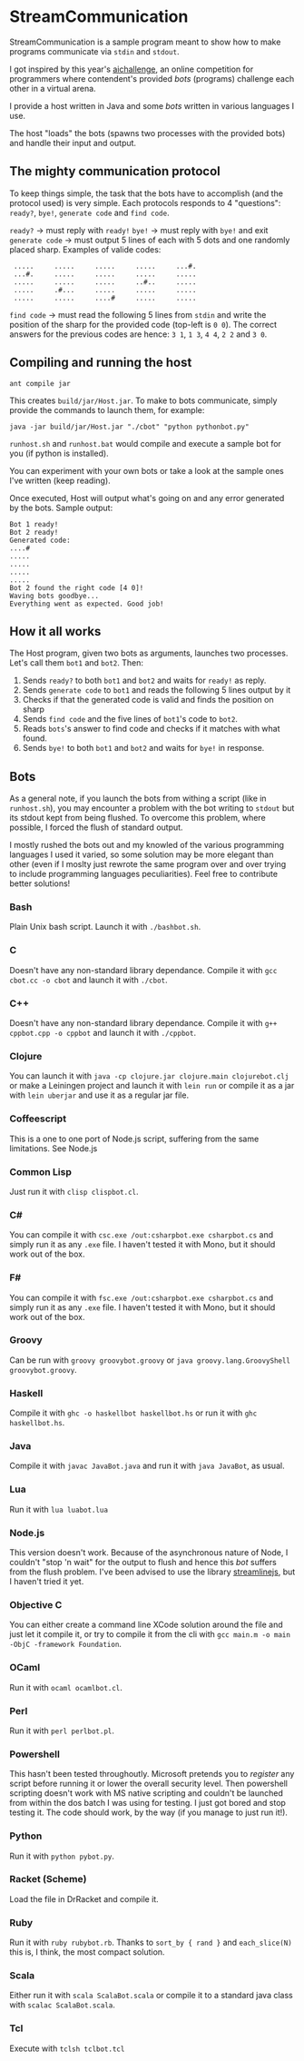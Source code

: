 # StreamCommunication

StreamCommunication is a sample program meant to show how to make programs communicate via `stdin` and `stdout`.

I got inspired by this year's [aichallenge](http://aichallenge.org/), an online competition for programmers where contendent's provided _bots_ (programs) challenge each other in a virtual arena. 

I provide a host written in Java and some _bots_ written in various languages I use.

The host "loads" the bots (spawns two processes with the provided bots) and handle their input and output.

## The mighty communication protocol

To keep things simple, the task that the bots have to accomplish (and the protocol used) is very simple. Each protocols responds to 4 "questions": `ready?`, `bye!`, `generate code` and `find code`.

`ready?` -> must reply with `ready!`
`bye!` -> must reply with `bye!` and exit
`generate code` -> must output 5 lines of each with 5 dots and one randomly placed sharp. Examples of valide codes:

     .....     .....     .....     .....     ...#.
     ...#.     .....     .....     .....     .....
     .....     .....     .....     ..#..     .....
     .....     .#...     .....     .....     .....
     .....     .....     ....#     .....     .....

`find code` -> must read the following 5 lines from `stdin` and write the position of the sharp for the provided code (top-left is `0 0`). The correct answers for the previous codes are hence: `3 1`, `1 3`, `4 4`, `2 2` and `3 0`.

## Compiling and running the host

    ant compile jar
    
This creates `build/jar/Host.jar`. To make to bots communicate, simply provide the commands to launch them, for example:

    java -jar build/jar/Host.jar "./cbot" "python pythonbot.py"

`runhost.sh` and `runhost.bat` would compile and execute a sample bot for you (if python is installed).
    
You can experiment with your own bots or take a look at the sample ones I've written (keep reading).

Once executed, Host will output what's going on and any error generated by the bots. Sample output:
    
    Bot 1 ready!
    Bot 2 ready!
    Generated code:
    ....#
    .....
    .....
    .....
    .....
    Bot 2 found the right code [4 0]!
    Waving bots goodbye...
    Everything went as expected. Good job!

## How it all works

The Host program, given two bots as arguments, launches two processes. Let's call them `bot1` and `bot2`. Then:
1. Sends `ready?` to both `bot1` and `bot2` and waits for `ready!` as reply.
2. Sends `generate code` to `bot1` and reads the following 5 lines output by it
3. Checks if that the generated code is valid and finds the position on sharp
4. Sends `find code` and the five lines of `bot1`'s code to `bot2`.
5. Reads `bots`'s answer to find code and checks if it matches with what found.
6. Sends `bye!` to both `bot1` and `bot2` and waits for `bye!` in response.
        
## Bots

As a general note, if you launch the bots from withing a script (like in `runhost.sh`), you may encounter a problem with the bot writing to `stdout` but its stdout kept from being flushed. To overcome this problem, where possible, I forced the flush of standard output.

I mostly rushed the bots out and my knowled of the various programming languages I used it varied, so some solution may be more elegant than other (even if I moslty just rewrote the same program over and over trying to include programming languages peculiarities). Feel free to contribute better solutions!

### Bash

Plain Unix bash script. Launch it with `./bashbot.sh`.

### C

Doesn't have any non-standard library dependance. Compile it with `gcc cbot.cc -o cbot` and launch it with `./cbot`.

### C++

Doesn't have any non-standard library dependance. Compile it with `g++ cppbot.cpp -o cppbot` and launch it with `./cppbot`.

### Clojure

You can launch it with `java -cp clojure.jar clojure.main clojurebot.clj` or make a Leiningen project and launch it 
with `lein run` or compile it as a jar with `lein uberjar` and use it as a regular jar file.

### Coffeescript

This is a one to one port of Node.js script, suffering from the same limitations. See Node.js

### Common Lisp

Just run it with `clisp clispbot.cl`.

### C#

You can compile it with `csc.exe /out:csharpbot.exe csharpbot.cs` and simply run it as any `.exe` file. I haven't tested it with Mono, but it should work out of the box.

### F#

You can compile it with `fsc.exe /out:csharpbot.exe csharpbot.cs` and simply run it as any `.exe` file. I haven't tested it with Mono, but it should work out of the box.

### Groovy

Can be run with `groovy groovybot.groovy` or `java groovy.lang.GroovyShell groovybot.groovy`.

### Haskell

Compile it with `ghc -o haskellbot haskellbot.hs` or run it with `ghc haskellbot.hs`.

### Java

Compile it with `javac JavaBot.java` and run it with `java JavaBot`, as usual.

### Lua

Run it with `lua luabot.lua`

### Node.js

This version doesn't work. Because of the asynchronous nature of Node, I couldn't "stop 'n wait" for the output to flush and hence this _bot_ suffers from the flush problem. I've been advised to use the library [streamlinejs](https://github.com/Sage/streamlinejs), but I haven't tried it yet.

### Objective C

You can either create a command line XCode solution around the file and just let it compile it, or try to compile it from the cli with `gcc main.m -o main -ObjC -framework Foundation`.

### OCaml

Run it with `ocaml ocamlbot.cl`.

### Perl

Run it with `perl perlbot.pl`.

### Powershell

This hasn't been tested throughoutly. Microsoft pretends you to _register_ any script before running it or lower the overall security level. Then powershell scripting doesn't work with MS native scripting and couldn't be launched from within the dos batch I was using for testing. I just got bored and stop testing it. The code should work, by the way (if you manage to just run it!).

### Python

Run it with `python pybot.py`.

### Racket (Scheme)

Load the file in DrRacket and compile it.

### Ruby

Run it with `ruby rubybot.rb`. Thanks to `sort_by { rand }` and `each_slice(N)` this is, I think, the most compact solution.

### Scala

Either run it with `scala ScalaBot.scala` or compile it to a standard java class with `scalac ScalaBot.scala`.

### Tcl

Execute with `tclsh tclbot.tcl`